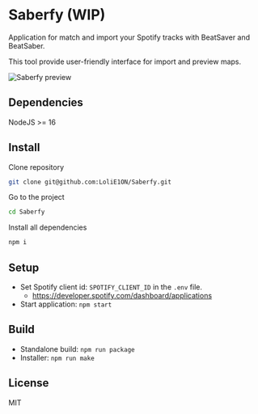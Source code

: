 # Saberfy (WIP)

Application for match and import your Spotify tracks with BeatSaver and BeatSaber.

This tool provide user-friendly interface for import and preview maps.

![Saberfy preview](https://e1on.space/saberfy_v2.png)

## Dependencies
NodeJS >= 16

## Install

Clone repository

```bash
git clone git@github.com:LoliE1ON/Saberfy.git
```

Go to the project

```bash
cd Saberfy
```

Install all dependencies

```bash
npm i
```

## Setup
- Set Spotify client id: ```SPOTIFY_CLIENT_ID``` in the ```.env``` file.
  - https://developer.spotify.com/dashboard/applications
- Start application: ```npm start```

## Build
- Standalone build: ```npm run package```
- Installer:  ```npm run make```

## License

MIT
